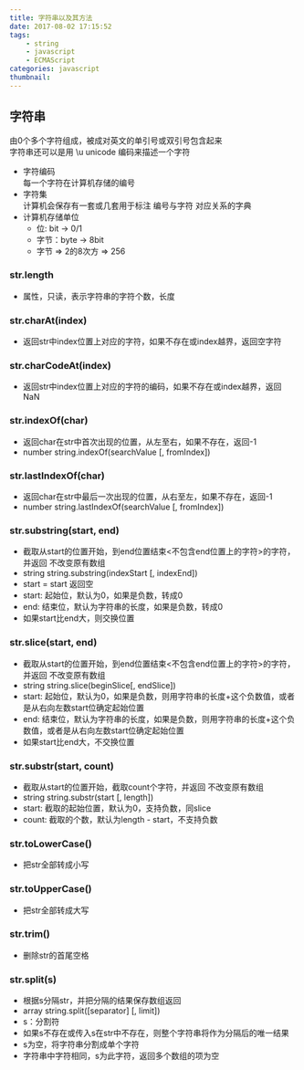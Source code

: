 ```yaml
---
title: 字符串以及其方法
date: 2017-08-02 17:15:52
tags:
	- string
    - javascript
    - ECMAScript
categories: javascript
thumbnail:
---
```

## 字符串
由0个多个字符组成，被成对英文的单引号或双引号包含起来  
字符串还可以是用 \u unicode 编码来描述一个字符  

- 字符编码  
每一个字符在计算机存储的编号
- 字符集  
计算机会保存有一套或几套用于标注 编号与字符 对应关系的字典
- 计算机存储单位
	- 位: bit -> 0/1
	- 字节：byte -> 8bit
	- 字节 => 2的8次方 => 256
### str.length
- 属性，只读，表示字符串的字符个数，长度
### str.charAt(index)
- 返回str中index位置上对应的字符，如果不存在或index越界，返回空字符
### str.charCodeAt(index)
- 返回str中index位置上对应的字符的<unicode>编码，如果不存在或index越界，返回NaN
### str.indexOf(char)
- 返回char在str中首次出现的位置，从左至右，如果不存在，返回-1
- number string.indexOf(searchValue [, fromIndex])
### str.lastIndexOf(char)
- 返回char在str中最后一次出现的位置，从右至左，如果不存在，返回-1
- number string.lastIndexOf(searchValue [, fromIndex])
### str.substring(start, end)
- 截取从start的位置开始，到end位置结束<不包含end位置上的字符>的字符，并返回 不改变原有数组
- string string.substring(indexStart [, indexEnd])
- start = start 返回空
- start: 起始位，默认为0，如果是负数，转成0
- end: 结束位，默认为字符串的长度，如果是负数，转成0
- 如果start比end大，则交换位置
### str.slice(start, end)
- 截取从start的位置开始，到end位置结束<不包含end位置上的字符>的字符，并返回 不改变原有数组
- string string.slice(beginSlice[, endSlice])
- start: 起始位，默认为0，如果是负数，则用字符串的长度+这个负数值，或者是从右向左数start位确定起始位置
- end: 结束位，默认为字符串的长度，如果是负数，则用字符串的长度+这个负数值，或者是从右向左数start位确定起始位置
- 如果start比end大，不交换位置
### str.substr(start, count)
- 截取从start的位置开始，截取count个字符，并返回 不改变原有数组
- string string.substr(start [, length])
- start: 截取的起始位置，默认为0，支持负数，同slice
- count: 截取的个数，默认为length - start，不支持负数
### str.toLowerCase()
- 把str全部转成小写
### str.toUpperCase()
- 把str全部转成大写
### str.trim()
- 删除str的首尾空格
### str.split(s)
- 根据s分隔str，并把分隔的结果保存数组返回
- array string.split([separator] [, limit])
- s：分割符
- 如果s不存在或传入s在str中不存在，则整个字符串将作为分隔后的唯一结果
- s为空，将字符串分割成单个字符
- 字符串中字符相同，s为此字符，返回多个数组的项为空